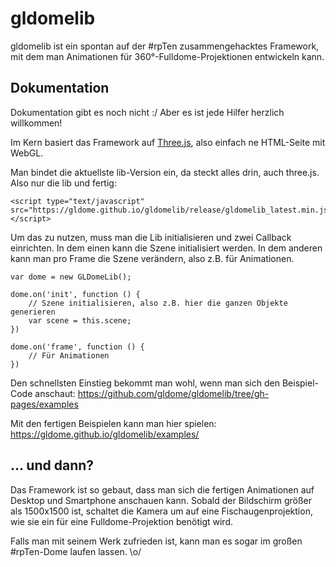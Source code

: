 # gldomelib

gldomelib ist ein spontan auf der #rpTen zusammengehacktes Framework, mit dem man Animationen für 360°-Fulldome-Projektionen entwickeln kann.

## Dokumentation

Dokumentation gibt es noch nicht :/ Aber es ist jede Hilfer herzlich willkommen!

Im Kern basiert das Framework auf [Three.js](http://threejs.org/docs/index.html), also einfach ne HTML-Seite mit WebGL.

Man bindet die aktuellste lib-Version ein, da steckt alles drin, auch three.js. Also nur die lib und fertig:

```
<script type="text/javascript" src="https://gldome.github.io/gldomelib/release/gldomelib_latest.min.js"></script>
```

Um das zu nutzen, muss man die Lib initialisieren und zwei Callback einrichten. In dem einen kann die Szene initialisiert werden. In dem anderen kann man pro Frame die Szene verändern, also z.B. für Animationen.

```
var dome = new GLDomeLib();

dome.on('init', function () {
	// Szene initialisieren, also z.B. hier die ganzen Objekte generieren
	var scene = this.scene;
})

dome.on('frame', function () {
	// Für Animationen
})
```

Den schnellsten Einstieg bekommt man wohl, wenn man sich den Beispiel-Code anschaut: <https://github.com/gldome/gldomelib/tree/gh-pages/examples>

Mit den fertigen Beispielen kann man hier spielen: <https://gldome.github.io/gldomelib/examples/>


## ... und dann?

Das Framework ist so gebaut, dass man sich die fertigen Animationen auf Desktop und Smartphone anschauen kann. Sobald der Bildschirm größer als 1500x1500 ist, schaltet die Kamera um auf eine Fischaugenprojektion, wie sie ein für eine Fulldome-Projektion benötigt wird.

Falls man mit seinem Werk zufrieden ist, kann man es sogar im großen #rpTen-Dome laufen lassen. \o/
